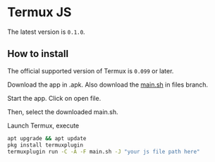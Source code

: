 # Termux JS
The latest version is `0.1.0`.


## How to install
The official supported version of Termux is `0.099` or later.

Download the app in .apk. Also download the [main.sh]() in files branch.

Start the app. Click on open file.

Then, select the downloaded main.sh.

Launch Termux, execute
```bash
apt upgrade && apt update
pkg install termuxplugin
termuxplugin run -C -A -F main.sh -J "your js file path here"
```
